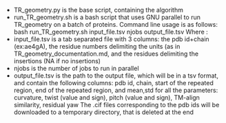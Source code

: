 - TR_geometry.py is the base script, containing the algorithm
- run_TR_geometry.sh is a bash script that uses GNU parallel to run TR_geometry on a batch of proteins. Command line usage is as follows:
bash run_TR_geometry.sh input_file.tsv njobs output_file.tsv
Where :
- input_file.tsv is a tab separated file with 3 columns: the pdb id+chain (ex:ae4gA), the residue numbers delimiting the units (as in TR_geometry_documentation.md, and the residues delimiting the insertions (NA if no insertions)
- njobs is the number of jobs to run in parallel
- output_file.tsv is the path to the output file, which will be in a tsv format, and contain the following columns: pdb id, chain, start of the repeated region, end of the repeated region, and mean,std for all the parameters: curvature, twist (value and sign), pitch (value and sign), TM-align similarity, residual yaw
The .cif files corresponding to the pdb ids will be downloaded to a temporary directory, that is deleted at the end
